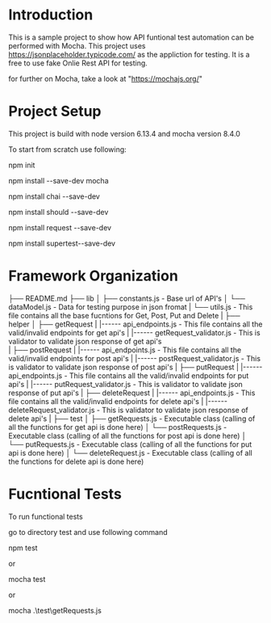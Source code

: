 # Introduction

This is a sample project to show how API funtional test automation can be performed with Mocha.
This project uses https://jsonplaceholder.typicode.com/ as the appliction for testing. It is a free to use fake Onlie Rest API for testing.

for further on Mocha, take a look at "https://mochajs.org/"

# Project Setup

This project is build with node version 6.13.4 and mocha version 8.4.0

To start from scratch use following:

npm init

npm install --save-dev mocha

npm install chai --save-dev

npm install should --save-dev

npm install request --save-dev

npm install supertest--save-dev

# Framework Organization

├── README.md
├── lib
│   ├── constants.js         - Base url of API's
│   └── dataModel.js         - Data for testing purpose in json fromat
|   └── utils.js             - This file contains all the base fucntions for Get, Post, Put and Delete
|
├── helper
│   ├── getRequest
|         |------  api_endpoints.js           - This file contains all the valid/invalid endpoints for get api's
|         |------  getRequest_validator.js    - This is validator to validate json response of get api's  
|   ├── postRequest
|         |------  api_endpoints.js           - This file contains all the valid/invalid endpoints for post api's
|         |------  postRequest_validator.js    - This is validator to validate json response of post api's
|   ├── putRequest
|         |------  api_endpoints.js           - This file contains all the valid/invalid endpoints for put api's
|         |------  putRequest_validator.js    - This is validator to validate json response of put api's
|   ├── deleteRequest
|         |------  api_endpoints.js           - This file contains all the valid/invalid endpoints for delete api's
|         |------  deleteRequest_validator.js    - This is validator to validate json response of delete api's
|
├── test
│   ├── getRequests.js         - Executable class (calling of all the functions for get api is done here)
│   └── postRequests.js        - Executable class (calling of all the functions for post api is done here)
│   └── putRequests.js         - Executable class (calling of all the functions for put api is done here)
│   └── deleteRequest.js       - Executable class (calling of all the functions for delete api is done here)


# Fucntional Tests

To run functional tests

go to directory test and use following command

npm test

or

mocha test

or 

mocha .\test\getRequests.js

